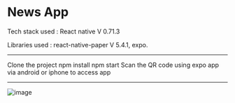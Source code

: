 # News App

Tech stack used : React native V 0.71.3

Libraries used : react-native-paper V 5.4.1, expo.
___________________________
Clone the project
npm install
npm start
Scan the QR code using expo app via android or iphone to access app
___________________________

![image](https://user-images.githubusercontent.com/107784718/227857833-9264cedf-c889-4b45-a92a-7546ccffcc8e.png)
